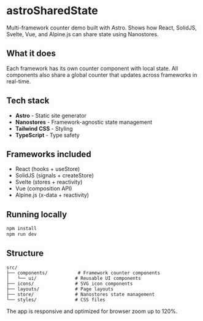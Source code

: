 # astroSharedState

Multi-framework counter demo built with Astro. Shows how React, SolidJS, Svelte, Vue, and Alpine.js can share state using Nanostores.

## What it does

Each framework has its own counter component with local state. All components also share a global counter that updates across frameworks in real-time.

## Tech stack

- **Astro** - Static site generator
- **Nanostores** - Framework-agnostic state management
- **Tailwind CSS** - Styling
- **TypeScript** - Type safety

## Frameworks included

- React (hooks + useStore)
- SolidJS (signals + createStore)
- Svelte (stores + reactivity)
- Vue (composition API)
- Alpine.js (x-data + reactivity)

## Running locally

```bash
npm install
npm run dev
```

## Structure

```
src/
├── components/           # Framework counter components
│   └── ui/              # Reusable UI components
├── icons/               # SVG icon components
├── layouts/             # Page layouts
├── store/               # Nanostores state management
└── styles/              # CSS files
```

The app is responsive and optimized for browser zoom up to 120%.
